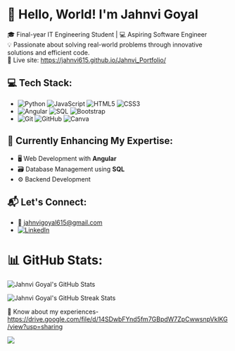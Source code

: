 # 👋 Hello, World! I'm **Jahnvi Goyal**
🎓 Final-year IT Engineering Student | 💻 Aspiring Software Engineer  
💡 Passionate about solving real-world problems through innovative solutions and efficient code. <br>
🔗 Live site: https://jahnvi615.github.io/Jahnvi_Portfolio/

## 💻 Tech Stack:
- ![Python](https://img.shields.io/badge/Python-3776AB?style=for-the-badge&logo=python&logoColor=white) ![JavaScript](https://img.shields.io/badge/JavaScript-F7DF1E?style=for-the-badge&logo=javascript&logoColor=black) ![HTML5](https://img.shields.io/badge/HTML5-E34F26?style=for-the-badge&logo=html5&logoColor=white) ![CSS3](https://img.shields.io/badge/CSS3-1572B6?style=for-the-badge&logo=css3&logoColor=white)
- ![Angular](https://img.shields.io/badge/Angular-DD0031?style=for-the-badge&logo=angular&logoColor=white) ![SQL](https://img.shields.io/badge/SQL-CC2927?style=for-the-badge&logo=microsoft-sql-server&logoColor=white)  ![Bootstrap](https://img.shields.io/badge/bootstrap-%238511FA.svg?style=for-the-badge&logo=bootstrap&logoColor=white)
- ![Git](https://img.shields.io/badge/Git-F05032?style=for-the-badge&logo=git&logoColor=white) ![GitHub](https://img.shields.io/badge/GitHub-181717?style=for-the-badge&logo=github&logoColor=white) ![Canva](https://img.shields.io/badge/Canva-%2300C4CC.svg?style=for-the-badge&logo=Canva&logoColor=white)

## 🌱 **Currently Enhancing My Expertise:**
- 🖥️ Web Development with **Angular**
- 🗃️ Database Management using **SQL**
- ⚙️ Backend Development

## 📬 **Let's Connect:**
- 📧 [jahnvigoyal615@gmail.com](mailto:jahnvigoyal615@gmail.com)
- [![LinkedIn](https://img.shields.io/badge/LinkedIn-%230077B5.svg?logo=linkedin&logoColor=white)](https://www.linkedin.com/in/jahnvi-goyal-70936624a)

# 📊 GitHub Stats:

<!-- GitHub Profile Stats -->
![Jahnvi Goyal's GitHub Stats](https://github-readme-stats.vercel.app/api?username=Jahnvi615&theme=transparent&hide_border=false&include_all_commits=true&count_private=false)

<!-- GitHub Streak Stats -->
<p><img src="https://github-readme-streak-stats.herokuapp.com/?user=Jahnvi615&theme=transparent&hide_border=false" alt="Jahnvi Goyal's GitHub Streak Stats" /></p>

📄 Know about my experiences- https://drive.google.com/file/d/14SDwbFYnd5fm7GBpdW7ZpCwwsnpVklKG/view?usp=sharing

[![](https://visitcount.itsvg.in/api?id=Jahnvi615&icon=0&color=0)](https://visitcount.itsvg.in)
